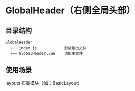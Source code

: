 # GlobalHeader（右侧全局头部）

目录结构
----
```
GlobalHeader
  ├── index.js            封装输出文件              
  ├── GlobalHeader.vue    功能主文件
```

使用场景
----
layouts 布局模块（如：BasicLayout）
